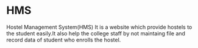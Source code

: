 # HMS
Hostel Management System(HMS)
It is a website which provide hostels to the student easily.It also help the college staff by not maintaing file and record data of student who enrolls the hostel.

